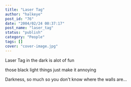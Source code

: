 ```yaml
---
title: "Laser Tag"
author: "halkeye"
post_id: "76"
date: "2004/02/24 00:37:17"
post_name: "laser_tag"
status: "publish"
category: "People"
tags: []
cover: "cover-image.jpg"
---
```


Laser Tag in the dark is alot of fun  

those black light things just make it annoying  

Darkness, so much so you don't know where the walls are...